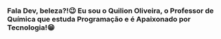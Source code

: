 ### Fala Dev, beleza?!😉 Eu sou o Quilion Oliveira, o Professor de Química que estuda Programação e é Apaixonado por Tecnologia!😁
